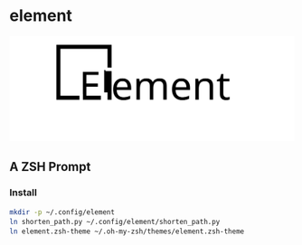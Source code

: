 # element
![](element.svg)
## A ZSH Prompt


### Install

```sh
mkdir -p ~/.config/element
ln shorten_path.py ~/.config/element/shorten_path.py
ln element.zsh-theme ~/.oh-my-zsh/themes/element.zsh-theme
```